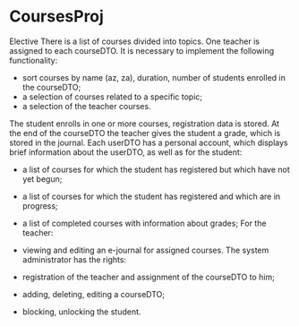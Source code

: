 # CoursesProj
Elective There is a list of courses divided into topics. One teacher is assigned to each courseDTO. It is necessary to implement the following functionality:

- sort courses by name (az, za), duration, number of students enrolled in the courseDTO;
- a selection of courses related to a specific topic;
- a selection of the teacher courses.

The student enrolls in one or more courses, registration data is stored. At the end of the courseDTO the teacher gives the student a grade, which is stored in the journal. Each userDTO has a personal account, which displays brief information about the userDTO, as well as for the student:

- a list of courses for which the student has registered but which have not yet begun;
- a list of courses for which the student has registered and which are in progress;
- a list of completed courses with information about grades;
For the teacher:

- viewing and editing an e-journal for assigned courses.
The system administrator has the rights:

- registration of the teacher and assignment of the courseDTO to him;
- adding, deleting, editing a courseDTO;
- blocking, unlocking the student.
